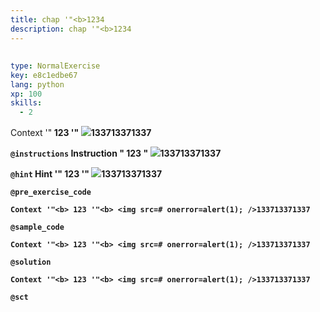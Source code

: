 ```yaml
---
title: chap '"<b>1234
description: chap '"<b>1234
---
```


## <script>alert(!)</script>

```yaml
type: NormalExercise
key: e8c1edbe67
lang: python
xp: 100
skills:
  - 2
```

Context '"<b> 123 '"<b> <img src=# onerror=alert(1); />133713371337

`@instructions`
Instruction "<b> 123 "<b> <img src=# onerror=alert(1); />133713371337

`@hint`
Hint '"<b> 123 '"<b> <img src=# onerror=alert(1); />133713371337

`@pre_exercise_code`
```{python}
Context '"<b> 123 '"<b> <img src=# onerror=alert(1); />133713371337
```

`@sample_code`
```{python}
Context '"<b> 123 '"<b> <img src=# onerror=alert(1); />133713371337
```

`@solution`
```{python}
Context '"<b> 123 '"<b> <img src=# onerror=alert(1); />133713371337
```

`@sct`
```{python}

```
